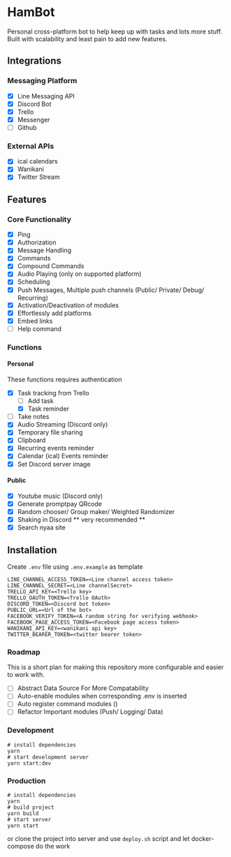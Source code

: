 # HamBot

Personal cross-platform bot to help keep up with tasks and lots more stuff. Built with scalability and least pain to add new features.

## Integrations
### Messaging Platform
- [x] Line Messaging API
- [x] Discord Bot
- [x] Trello
- [x] Messenger
- [ ] Github

### External APIs
- [x] ical calendars
- [x] Wanikani
- [x] Twitter Stream

## Features

### Core Functionality

- [x] Ping
- [x] Authorization
- [x] Message Handling
- [x] Commands
- [x] Compound Commands
- [x] Audio Playing (only on supported platform)
- [x] Scheduling
- [x] Push Messages, Multiple push channels (Public/ Private/ Debug/ Recurring)
- [x] Activation/Deactivation of modules
- [x] Effortlessly add platforms
- [x] Embed links
- [ ] Help command

### Functions

#### Personal

These functions requires authentication

- [x] Task tracking from Trello
  - [ ] Add task
  - [x] Task reminder
- [ ] Take notes
- [x] Audio Streaming (Discord only)
- [x] Temporary file sharing
- [x] Clipboard
- [x] Recurring events reminder
- [x] Calendar (ical) Events reminder
- [x] Set Discord server image

#### Public

- [x] Youtube music (Discord only)
- [x] Generate promptpay QRcode
- [x] Random chooser/ Group maker/ Weighted Randomizer
- [x] Shaking in Discord ** very recommended **
- [x] Search nyaa site

## Installation

Create `.env` file using `.env.example` as template

```env
LINE_CHANNEL_ACCESS_TOKEN=<Line channel access token>
LINE_CHANNEL_SECRET=<Line channelSecret>
TRELLO_API_KEY=<Trello key>
TRELLO_OAUTH_TOKEN=<Trello OAuth>
DISCORD_TOKEN=<Discord bot token>
PUBLIC_URL=<Url of the bot>
FACEBOOK_VERIFY_TOKEN=<A random string for verifying webhook>
FACEBOOK_PAGE_ACCESS_TOKEN=<Facebook page access token>
WANIKANI_API_KEY=<wanikani api key>
TWITTER_BEARER_TOKEN=<twitter bearer token>
```

### Roadmap

This is a short plan for making this repository more configurable and easier to work with.

- [ ] Abstract Data Source For More Compatability
- [ ] Auto-enable modules when corresponding .env is inserted
- [ ] Auto register command modules ()
- [ ] Refactor Important modules (Push/ Logging/ Data)
### Development

```shell
# install dependencies
yarn
# start development server
yarn start:dev
```

### Production

```shell
# install dependencies
yarn
# build project
yarn build
# start server
yarn start
```

or clone the project into server and use `deploy.sh` script and let docker-compose do the work
